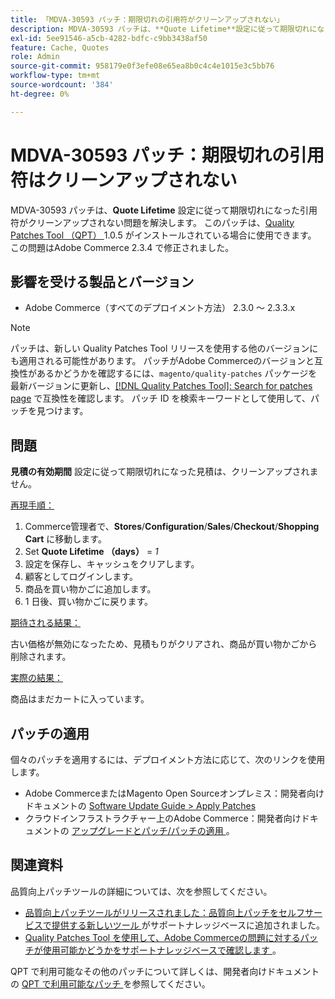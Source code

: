 ```yaml
---
title: 「MDVA-30593 パッチ：期限切れの引用符がクリーンアップされない」
description: MDVA-30593 パッチは、**Quote Lifetime**設定に従って期限切れになった引用符がクリーンアップされない問題を解決します。 このパッチは、[Quality Patches Tool （QPT） ] （/help/announcements/adobe-commerce-announcements/magento-quality-patches-released-new-tool-to-self-serve-quality-patches.md） 1.0.5 がインストールされている場合に利用できます。 この問題はAdobe Commerce 2.3.4 で修正されました。
exl-id: 5ee91546-a5cb-4282-bdfc-c9bb3438af50
feature: Cache, Quotes
role: Admin
source-git-commit: 958179e0f3efe08e65ea8b0c4c4e1015e3c5bb76
workflow-type: tm+mt
source-wordcount: '384'
ht-degree: 0%

---
```


# MDVA-30593 パッチ：期限切れの引用符はクリーンアップされない

MDVA-30593 パッチは、**Quote Lifetime** 設定に従って期限切れになった引用符がクリーンアップされない問題を解決します。 このパッチは、[Quality Patches Tool （QPT） ](/help/announcements/adobe-commerce-announcements/magento-quality-patches-released-new-tool-to-self-serve-quality-patches.md)1.0.5 がインストールされている場合に使用できます。 この問題はAdobe Commerce 2.3.4 で修正されました。

## 影響を受ける製品とバージョン

* Adobe Commerce（すべてのデプロイメント方法） 2.3.0 ～ 2.3.3.x

>[!NOTE]
>
>パッチは、新しい Quality Patches Tool リリースを使用する他のバージョンにも適用される可能性があります。 パッチがAdobe Commerceのバージョンと互換性があるかどうかを確認するには、`magento/quality-patches` パッケージを最新バージョンに更新し、[[!DNL Quality Patches Tool]: Search for patches page](https://devdocs.magento.com/quality-patches/tool.html#patch-grid) で互換性を確認します。 パッチ ID を検索キーワードとして使用して、パッチを見つけます。

## 問題

**見積の有効期間** 設定に従って期限切れになった見積は、クリーンアップされません。

<u> 再現手順：</u>

1. Commerce管理者で、**Stores**/**Configuration**/**Sales**/**Checkout**/**Shopping Cart** に移動します。
1. Set **Quote Lifetime （days）** = *1*
1. 設定を保存し、キャッシュをクリアします。
1. 顧客としてログインします。
1. 商品を買い物かごに追加します。
1. 1 日後、買い物かごに戻ります。

<u> 期待される結果：</u>

古い価格が無効になったため、見積もりがクリアされ、商品が買い物かごから削除されます。

<u> 実際の結果：</u>

商品はまだカートに入っています。

## パッチの適用

個々のパッチを適用するには、デプロイメント方法に応じて、次のリンクを使用します。

* Adobe CommerceまたはMagento Open Sourceオンプレミス：開発者向けドキュメントの [Software Update Guide > Apply Patches](https://devdocs.magento.com/guides/v2.4/comp-mgr/patching/mqp.html)
* クラウドインフラストラクチャー上のAdobe Commerce：開発者向けドキュメントの [ アップグレードとパッチ/パッチの適用 ](https://devdocs.magento.com/cloud/project/project-patch.html)。

## 関連資料

品質向上パッチツールの詳細については、次を参照してください。

* [ 品質向上パッチツールがリリースされました：品質向上パッチをセルフサービスで提供する新しいツール ](/help/announcements/adobe-commerce-announcements/magento-quality-patches-released-new-tool-to-self-serve-quality-patches.md) がサポートナレッジベースに追加されました。
* [Quality Patches Tool を使用して、Adobe Commerceの問題に対するパッチが使用可能かどうかをサポートナレッジベースで確認します ](/help/support-tools/patches-available-in-qpt-tool/check-patch-for-magento-issue-with-magento-quality-patches.md)。

QPT で利用可能なその他のパッチについて詳しくは、開発者向けドキュメントの [QPT で利用可能なパッチ ](https://devdocs.magento.com/quality-patches/tool.html#patch-grid) を参照してください。
